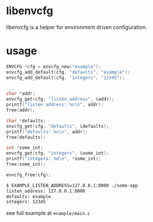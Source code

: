 # libenvcfg

libenvcfg is a helper for environment driven configuration. 

# usage

```c
ENVCFG *cfg = envcfg_new("example");
envcfg_add_default(cfg, "defaults", "example");
envcfg_add_default(cfg, "integers", "12345");

...
char *addr;
envcfg_get(cfg, "listen_address", &addr);
printf("listen address: %s\n", addr);
free(addr);

char *defaults;
envcfg_get(cfg, "defaults", &defaults);
printf("defaults: %s\n", addr);
free(defaults);

int *some_int;
envcfg_get(cfg, "integers", &some_int);
printf("integers: %d\n", *some_int);
free(some_int);

envcfg_free(cfg);
```

```sh
$ EXAMPLE_LISTEN_ADDRESS=127.0.0.1:8000 ./some-app
listen_address: 127.0.0.1:8000
defaults: example
integers: 12345
```

see full example at `example/main.c`
